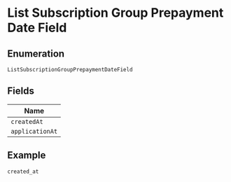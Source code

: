 
# List Subscription Group Prepayment Date Field

## Enumeration

`ListSubscriptionGroupPrepaymentDateField`

## Fields

| Name |
|  --- |
| `createdAt` |
| `applicationAt` |

## Example

```
created_at
```

